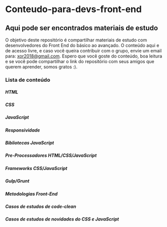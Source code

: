 # Conteudo-para-devs-front-end

## Aqui pode ser encontrados materiais de estudo

O objetivo deste repositório é compartilhar materiais de estudo com desenvolvedores do Front End do básico ao avançado. O conteúdo aqui e de acesso livre, e caso você queira contribuir com o grupo, envie um email para: xor2018@gmail.com. Espero que você goste do conteúdo, boa leitura e se você pode compartilhar o link do repositório com seus amigos que querem aprender, somos gratos :).

### Lista de conteúdo

##### HTML 
##### CSS
##### JavaScript
##### Responsividade
##### Bibliotecas JavaScript 
##### Pre-Processadores HTML/CSS/JavaScript
##### Frameworks CSS/JavaScript
##### Gulp/Grunt
##### Metodologias Front-End
##### Casos de estudos de code-clean
##### Casos de estudos de novidades do CSS e JavaScript  
